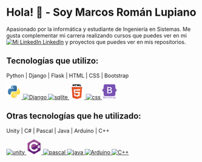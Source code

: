 <h1> Hola! 👋 - Soy Marcos Román Lupiano <br> </h1> 

Apasionado por la informática y estudiante de Ingeniería en Sistemas. Me gusta complementar mi carrera realizando cursos que puedes ver en mi <a href="https://www.linkedin.com/in/marcos-roman-lupiano/" target="_blank" rel="noreferrer"> <img src="https://cdn-icons-png.flaticon.com/512/174/174857.png" alt="Mi LinkedIn" width="16"/> LinkedIn</a>  y proyectos que puedes ver en mis repositorios.

## Tecnologías que utilizo:
Python | Django | Flask | HTML | CSS | Bootstrap

<a href="https://www.python.org" target="_blank" rel="noreferrer"> <img src="https://raw.githubusercontent.com/devicons/devicon/master/icons/python/python-original.svg" alt="python" width="40" height="40"/> </a>
<a href="https://www.djangoproject.com/" target="_blank" rel="noreferrer"> <img src="https://1000marcas.net/wp-content/uploads/2021/06/Django-Logo.png" alt="Django" height="40"/> </a>
<a href="https://flask.palletsprojects.com/en/2.1.x/" target="_blank" rel="noreferrer"> <img src="https://encrypted-tbn0.gstatic.com/images?q=tbn:ANd9GcSZSpvSw_GYFMCxg8stQY6y4ZUMut4liIVYlg&amp;usqp=CAU" alt="sqlite" height="40">
<a href="https://html.spec.whatwg.org/" target="_blank" rel="noreferrer"> <img src="https://raw.githubusercontent.com/devicons/devicon/master/icons/html5/html5-original-wordmark.svg" alt="html5" width="40" height="40"/> </a> 
<a href="https://www.w3.org/Style/CSS/Overview.en.html" target="_blank" rel="noreferrer"> <img src="https://upload.wikimedia.org/wikipedia/commons/d/d5/CSS3_logo_and_wordmark.svg" alt="css" width="40" height="40"/> </a> 
<a href="https://getbootstrap.com" target="_blank" rel="noreferrer"> <img src="https://raw.githubusercontent.com/devicons/devicon/master/icons/bootstrap/bootstrap-plain-wordmark.svg" alt="bootstrap" width="40" height="40"/> </a>

## Otras tecnologías que he utilizado:
Unity | C# | Pascal | Java | Arduino | C++

<a href="https://unity.com/" target="_blank" rel="noreferrer"> <img src="https://cdn4.iconfinder.com/data/icons/various-icons-2/476/Unity.png" alt="unity" width="40" height="40"/> </a>
<a href="https://docs.microsoft.com/en-us/dotnet/csharp/" target="_blank" rel="noreferrer"> <img src="https://raw.githubusercontent.com/devicons/devicon/master/icons/csharp/csharp-original.svg" alt="csharp" width="40" height="40"/> </a>
<a href="https://en.wikipedia.org/wiki/Pascal_(programming_language)" target="_blank" rel="noreferrer"> <img src="https://is4-ssl.mzstatic.com/image/thumb/Purple113/v4/d7/24/08/d7240855-0e51-7f7e-6c2d-3bafdea5a05f/source/512x512bb.jpg" alt="pascal" width="40" height="40"/> </a>
<a href="https://www.java.com/" target="_blank" rel="noreferrer"> <img src="https://cdn-icons-png.flaticon.com/512/226/226777.png" alt="java" width="40" height="40"/> </a>
<a href="https://www.arduino.cc/" target="_blank" rel="noreferrer"> <img src="https://upload.wikimedia.org/wikipedia/commons/thumb/8/87/Arduino_Logo.svg/1280px-Arduino_Logo.svg.png" alt="Arduino" height="40"/> </a>
<a href="https://es.wikipedia.org/wiki/C%2B%2B" target="_blank" rel="noreferrer"> <img src="https://cdn-icons-png.flaticon.com/512/6132/6132222.png" alt="C++" width="40" height="40"/> </a>
